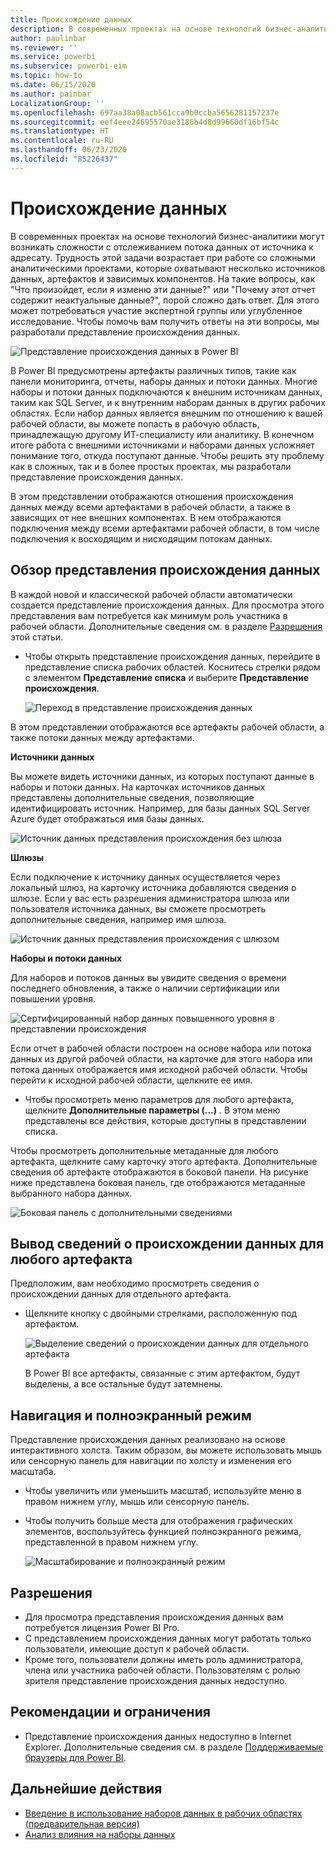 ```yaml
---
title: Происхождение данных
description: В современных проектах на основе технологий бизнес-аналитики одной из основных проблем для большинства заказчиков является отслеживание потока данных от источника к адресату.
author: paulinbar
ms.reviewer: ''
ms.service: powerbi
ms.subservice: powerbi-eim
ms.topic: how-to
ms.date: 06/15/2020
ms.author: painbar
LocalizationGroup: ''
ms.openlocfilehash: 697aa38a08acb561cca9b0ccba5656281157237e
ms.sourcegitcommit: eef4eee24695570ae3186b4d8d99660df16bf54c
ms.translationtype: HT
ms.contentlocale: ru-RU
ms.lasthandoff: 06/23/2020
ms.locfileid: "85226437"
---
```

# <a name="data-lineage"></a>Происхождение данных
В современных проектах на основе технологий бизнес-аналитики могут возникать сложности с отслеживанием потока данных от источника к адресату. Трудность этой задачи возрастает при работе со сложными аналитическими проектами, которые охватывают несколько источников данных, артефактов и зависимых компонентов. На такие вопросы, как "Что произойдет, если я изменю эти данные?" или "Почему этот отчет содержит неактуальные данные?", порой сложно дать ответ. Для этого может потребоваться участие экспертной группы или углубленное исследование. Чтобы помочь вам получить ответы на эти вопросы, мы разработали представление происхождения данных.

![Представление происхождения данных в Power BI](media/service-data-lineage/service-data-lineage-view.png)
 
В Power BI предусмотрены артефакты различных типов, такие как панели мониторинга, отчеты, наборы данных и потоки данных. Многие наборы и потоки данных подключаются к внешним источникам данных, таким как SQL Server, и к внутренним наборам данных в других рабочих областях. Если набор данных является внешним по отношению к вашей рабочей области, вы можете попасть в рабочую область, принадлежащую другому ИТ-специалисту или аналитику. В конечном итоге работа с внешними источниками и наборами данных усложняет понимание того, откуда поступают данные. Чтобы решить эту проблему как в сложных, так и в более простых проектах, мы разработали представление происхождения данных.

В этом представлении отображаются отношения происхождения данных между всеми артефактами в рабочей области, а также в зависящих от нее внешних компонентах. В нем отображаются подключения между всеми артефактами рабочей области, в том числе подключения к восходящим и нисходящим потокам данных.

## <a name="explore-lineage-view"></a>Обзор представления происхождения данных

В каждой новой и классической рабочей области автоматически создается представление происхождения данных. Для просмотра этого представления вам потребуется как минимум роль участника в рабочей области. Дополнительные сведения см. в разделе [Разрешения](#permissions) этой статьи.

* Чтобы открыть представление происхождения данных, перейдите в представление списка рабочих областей. Коснитесь стрелки рядом с элементом **Представление списка** и выберите **Представление происхождения**.

   ![Переход в представление происхождения данных](media/service-data-lineage/service-data-lineage-view-select.png)

В этом представлении отображаются все артефакты рабочей области, а также потоки данных между артефактами.

**Источники данных**

Вы можете видеть источники данных, из которых поступают данные в наборы и потоки данных. На карточках источников данных представлены дополнительные сведения, позволяющие идентифицировать источник. Например, для базы данных SQL Server Azure будет отображаться имя базы данных.

![Источник данных представления происхождения без шлюза](media/service-data-lineage/service-data-lineage-data-source-card.png)
 
**Шлюзы**

Если подключение к источнику данных осуществляется через локальный шлюз, на карточку источника добавляются сведения о шлюзе. Если у вас есть разрешения администратора шлюза или пользователя источника данных, вы сможете просмотреть дополнительные сведения, например имя шлюза.

![Источник данных представления происхождения с шлюзом](media/service-data-lineage/service-data-lineage-data-gateway-card.png)

**Наборы и потоки данных**
 
Для наборов и потоков данных вы увидите сведения о времени последнего обновления, а также о наличии сертификации или повышении уровня.

![Сертифицированный набор данных повышенного уровня в представлении происхождения](media/service-data-lineage/service-data-lineage-promoted-certified.png)
 
Если отчет в рабочей области построен на основе набора или потока данных из другой рабочей области, на карточке для этого набора или потока данных отображается имя исходной рабочей области. Чтобы перейти к исходной рабочей области, щелкните ее имя.

* Чтобы просмотреть меню параметров для любого артефакта, щелкните **Дополнительные параметры (...)** . В этом меню представлены все действия, которые доступны в представлении списка.

Чтобы просмотреть дополнительные метаданные для любого артефакта, щелкните саму карточку этого артефакта. Дополнительные сведения об артефакте отображаются в боковой панели. На рисунке ниже представлена боковая панель, где отображаются метаданные выбранного набора данных.

![Боковая панель с дополнительными сведениями](media/service-data-lineage/service-data-lineage-side-pane.png)
 
## <a name="show-lineage-for-any-artifact"></a>Вывод сведений о происхождении данных для любого артефакта 

Предположим, вам необходимо просмотреть сведения о происхождении данных для отдельного артефакта.

* Щелкните кнопку с двойными стрелками, расположенную под артефактом.

   ![Выделение сведений о происхождении данных для отдельного артефакта](media/service-data-lineage/service-data-lineage-specific-artifact.png)

   В Power BI все артефакты, связанные с этим артефактом, будут выделены, а все остальные будут затемнены. 

## <a name="navigation-and-full-screen"></a>Навигация и полноэкранный режим 

Представление происхождения данных реализовано на основе интерактивного холста. Таким образом, вы можете использовать мышь или сенсорную панель для навигации по холсту и изменения его масштаба.

* Чтобы увеличить или уменьшить масштаб, используйте меню в правом нижнем углу, мышь или сенсорную панель.
* Чтобы получить больше места для отображения графических элементов, воспользуйтесь функцией полноэкранного режима, представленной в правом нижнем углу. 

    ![Масштабирование и полноэкранный режим](media/service-data-lineage/service-data-lineage-zoom.png)

## <a name="permissions"></a>Разрешения

* Для просмотра представления происхождения данных вам потребуется лицензия Power BI Pro.
* С представлением происхождения данных могут работать только пользователи, имеющие доступ к рабочей области.
* Кроме того, пользователи должны иметь роль администратора, члена или участника рабочей области. Пользователям с ролью зрителя представление происхождения данных недоступно.


## <a name="considerations-and-limitations"></a>Рекомендации и ограничения

- Представление происхождения данных недоступно в Internet Explorer. Дополнительные сведения см. в разделе [Поддерживаемые браузеры для Power BI](../fundamentals/power-bi-browsers.md).

## <a name="next-steps"></a>Дальнейшие действия

* [Введение в использование наборов данных в рабочих областях (предварительная версия)](../connect-data/service-datasets-across-workspaces.md)
* [Анализ влияния на наборы данных](service-dataset-impact-analysis.md)
